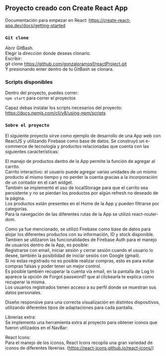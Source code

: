 ## Proyecto creado con Create React App
Documentación para empezar en React:
https://create-react-app.dev/docs/getting-started

### `Git clone`
Abrir GitBash.  
Elegir la dirección donde deseas clonarlo.  
Escribir:  
git clone https://github.com/gonzaloramosf/reactProject.git  
Y presionando enter dentro de tu GitBash se clonara.

### Scripts disponibles
Dentro del proyecto, puedes correr:  
`npm start` para correr el proyectos

Capaz debas instalar los scripts necesarios del proyecto:
https://docs.npmjs.com/cli/v8/using-npm/scripts

### `Sobre el proyecto`

El siguiente proyecto sirve como ejemplo de desarrollo de una App web con ReactJS y utilizando Firebase como base de datos. Se construyó un e-commerce de tecnología y productos relacionadas que cuenta con las siguientes características:

El manejo de productos dentro de la App permite la función de agregar al carrito.  
Carrito interactivo: el usuario puede agregar varias unidades de un mismo producto al mismo tiempo y no perder la cuenta gracias a la incorporación de un contador en el cart widget.  
También se implementó el uso de localStorage para que el carrito sea persistente y no se pierdan los productos por algún refresh no deseado de la página.  
Los productos están presentes en el Home de la App y pueden filtrarse por categorías.  
Para la navegación de las diferentes rutas de la App se utilizó react-router-dom.  

Como ya fue mencionado, se utilizó Firebase como base de datos para alojar los diferentes productos con su información, ID y stock disponible. Tambien se utilizaron las funcionalidades de 
Firebase Auth para el manejo de usuarios dentro de la App, es posible:  
Registrarse con email, iniciar sesión y cerrar sesión cuando el usuario lo desee, también la posibilidad de iniciar sesiós con Google (gmail).  
Si no estas registrado no es posible realizar compras, esto es para evitar compras falsas y poder tener un mejor control.  
Es posible también recuperar la cuenta vía email, en la pantalla de Log In aparece la opción de Forgot password? que al clickearla te explica como recuperar la misma.  
Los usuarios registrados tienen acceso a su perfil donde se muestran sus datos personales.  

Diseño responsive para una correcta visualización en distintos dispositivos, utilizando diferentes tipos de adaptaciones para cada pantalla.

Librerías extra:  
Se implemento una herramienta extra al proyecto para obtener iconos que fueron utilizados en el NavBar:

React Icons:  
Para el manejo de los iconos, React Icons recopila una gran variedad de iconos de diferentes librerías. (https://react-icons.github.io/react-icons/)
